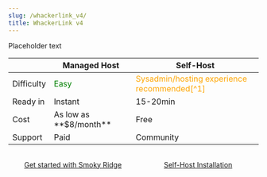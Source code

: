 ```yaml
---
slug: /whackerlink_v4/
title: WhackerLink v4
---
```


Placeholder text

<table>
  <thead>
    <tr>
      <th> </th>
      <th>Managed Host</th>
      <th>Self-Host</th>
    </tr>
  </thead>
  <tbody>
    <tr>
      <td>Difficulty</td>
      <td><span style="color: green;">Easy</span></td>
      <td><span style="color: orange;">Sysadmin/hosting experience recommended[^1]</span></td>
    </tr>
    <tr>
      <td>Ready in</td>
      <td>Instant</td>
      <td>15-20min</td>
    </tr>
    <tr>
      <td>Cost</td>
      <td>As low as **$8/month**</td>
      <td>Free</td>
    </tr>
    <tr>
      <td>Support</td>
      <td>Paid</td>
      <td>Community</td>
    </tr>
  </tbody>
</table>

<div style="display: flex; justify-content: space-around; margin-top: 32px;">
  <a class="button button--secondary" href="https://smokyridge.solutions/" style="min-width: 180px; text-align: center;">
    Get started with Smoky Ridge
  </a>
  <a class="button button--primary" href="/docs/whackerlink_v4/installation" style="min-width: 180px; text-align: center;">
    Self-Host Installation
  </a>
</div>

[^1]: The complexity of self-hosting varies based on your chosen hosting method and your level of technical expertise.
